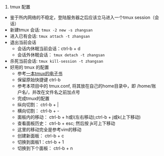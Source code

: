 1. tmux 配置
* 鉴于所内网络的不稳定，登陆服务器之后应该立马进入一个tmux session（会话）
* 新建tmux 会话: `tmux -2 new -s zhangsan`
* 进入已有会话: `tmux attach -t zhangsan`
* 退出当前会话
    - 会话内休眠当前会话：ctrl-b + d
    - 会话外休眠会话： `tmux detach -t zhangsan`
* 杀死当前会话: `tmux kill-session -t zhangsan`
* 好用的 tmux 的配置
    - 参考[一本tmux的电子书](https://aquaregia.gitbooks.io/tmux-productive-mouse-free-development_zh/content/book-content/Appendix.html)
    - 保留原始快捷键 ctrl-b
    - 参考本项目中的 tmux.conf, 将其放在自己的home目录中，即 /home/账户名/，并改在文件名之前加点号
    - 完成tmux的配置
    - 纵向切割： ctrl-b + |
    - 横向切割： ctrl-b + -
    - 面板内的移动： ctrl-b + h或l(左右移动);ctrl-b + j或k(上下移动)
    - 查看面板历史： ctrl-b + esc; 然后按 jk可上下移动
    - 这里的移动完全是参考vim的移动
    - 创建新面板： ctrl-b + c
    - 切换到面板1：ctrl-b + 1
    - 切换到下个面板： ctrl-b + n